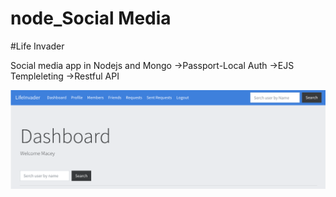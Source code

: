 # node_Social Media
#Life Invader

Social media app in Nodejs and Mongo 
->Passport-Local Auth
->EJS Templeleting
->Restful API

![SS](/ss/dashboard.png)    

